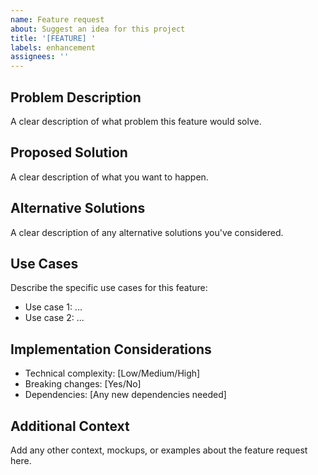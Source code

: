 ```yaml
---
name: Feature request
about: Suggest an idea for this project
title: '[FEATURE] '
labels: enhancement
assignees: ''
---
```


## Problem Description
A clear description of what problem this feature would solve.

## Proposed Solution
A clear description of what you want to happen.

## Alternative Solutions
A clear description of any alternative solutions you've considered.

## Use Cases
Describe the specific use cases for this feature:
- Use case 1: ...
- Use case 2: ...

## Implementation Considerations
- Technical complexity: [Low/Medium/High]
- Breaking changes: [Yes/No]
- Dependencies: [Any new dependencies needed]

## Additional Context
Add any other context, mockups, or examples about the feature request here.